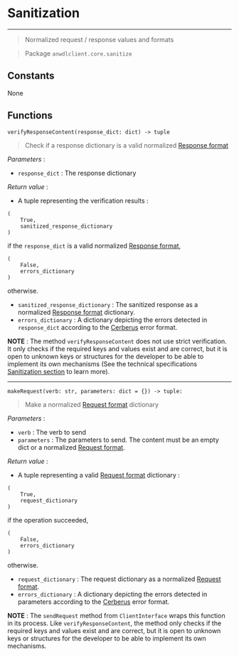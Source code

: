 # Sanitization

---

> Normalized request / response values and formats

> Package `anwdlclient.core.sanitize`

## Constants

None

## Functions

```
verifyResponseContent(response_dict: dict) -> tuple
```

> Check if a response dictionary is a valid normalized [Response format]()

_Parameters_ :

- `response_dict` : The response dictionary

_Return value_ :

- A tuple representing the verification results : 

```
(
	True, 
	sanitized_response_dictionary
)
```

if the `response_dict` is a valid normalized [Response format](), 

```
(
	False, 
	errors_dictionary
)
```

otherwise.

- `sanitized_response_dictionary` : The sanitized response as a normalized [Response format]() dictionary.
- `errors_dictionary` : A dictionary depicting the errors detected in `response_dict` according to the [Cerberus](https://docs.python-cerberus.org/en/stable/errors.html) error format.

**NOTE** : The method `verifyResponseContent` does not use strict verification. It only checks if the required keys and values exist and are correct, but it is open to unknown keys or structures for the developer to be able to implement its own mechanisms (See the technical specifications [Sanitization section]() to learn more).

---

```
makeRequest(verb: str, parameters: dict = {}) -> tuple:
```

> Make a normalized [Request format]() dictionary

_Parameters_ :

- `verb` : The verb to send
- `parameters` : The parameters to send. The content must be an empty dict or a normalized [Request format]().

_Return value_ : 

- A tuple representing a valid [Request format]() dictionary : 

```
(
	True, 
	request_dictionary
)
```

if the operation succeeded, 

```
(
	False,
	errors_dictionary
)
```

otherwise.

- `request_dictionary` : The request dictionary as a normalized [Request format]().
- `errors_dictionary` : A dictionary depicting the errors detected in parameters according to the [Cerberus](https://docs.python-cerberus.org/en/stable/errors.html) error format.

**NOTE** : The `sendRequest` method from `ClientInterface` wraps this function in its process. Like `verifyResponseContent`, the method only checks if the required keys and values exist and are correct, but it is open to unknown keys or structures for the developer to be able to implement its own mechanisms.

